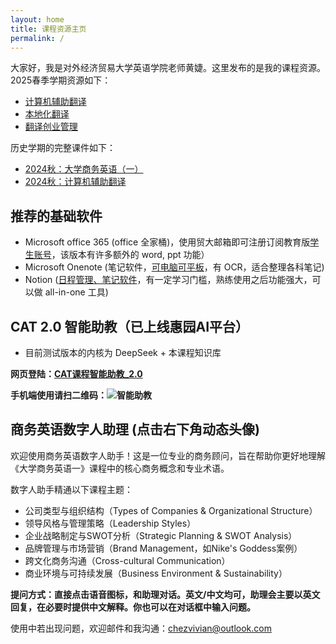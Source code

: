 ```yaml
---
layout: home
title: 课程资源主页
permalink: /
---
```


大家好，我是对外经济贸易大学英语学院老师黄婕。这里发布的是我的课程资源。
2025春季学期资源如下：

- [计算机辅助翻译](https://chezvivian.github.io/class/CAT.html)
- [本地化翻译](https://chezvivian.github.io/class/localization.html)
- [翻译创业管理](https://chezvivian.github.io/class/entrepreneur.html)

历史学期的完整课件如下：

- [2024秋：大学商务英语（一）](/class/archive/BusinessEnglish-2024/)
- [2024秋：计算机辅助翻译](/class/archive/CAT-2024/)

## 推荐的基础软件

- Microsoft office 365 (office 全家桶)，使用贸大邮箱即可注册订阅教育版[学生账号](https://signup.microsoft.com/signup?sku=Education)，该版本有许多额外的 word, ppt 功能）
- Microsoft Onenote (笔记软件，[可电脑可平板](https://www.onenote.com/download)，有 OCR，适合整理各科笔记)
- Notion ([日程管理、笔记软件](https://www.notion.so/desktop)，有一定学习门槛，熟练使用之后功能强大，可以做 all-in-one 工具)


## CAT 2.0 智能助教（已上线惠园AI平台）

* 目前测试版本的内核为 DeepSeek + 本课程知识库

**网页登陆：[CAT课程智能助教_2.0](https://udify.app/chat/cowvutHCzOFeVfaw)**

**手机端使用请扫二维码：![智能助教](https://chezvivian.github.io/class/assets/CAT助教_2.0.png)**

## 商务英语数字人助理 (点击右下角动态头像)

欢迎使用商务英语数字人助手！这是一位专业的商务顾问，旨在帮助你更好地理解《大学商务英语一》课程中的核心商务概念和专业术语。

数字人助手精通以下课程主题：

- 公司类型与组织结构（Types of Companies & Organizational Structure）
- 领导风格与管理策略（Leadership Styles）
- 企业战略制定与SWOT分析（Strategic Planning & SWOT Analysis）
- 品牌管理与市场营销（Brand Management，如Nike's Goddess案例）
- 跨文化商务沟通（Cross-cultural Communication）
- 商业环境与可持续发展（Business Environment & Sustainability）

**提问方式：直接点击语音图标，和助理对话。英文/中文均可，助理会主要以英文回复，在必要时提供中文解释。你也可以在对话框中输入问题。**


<script
    type="module"
    src="https://agent.d-id.com/v1/index.js"
    data-name="did-agent"
    data-mode="fabio"
    data-client-key="YXV0aDB8NjgxYTAxYmEyZGNhMTc1NDdkZmYxNDc1OlhvaWFYbmZpdkt5NDRKRFZSRURjYw=="
    data-agent-id="agt_AARr0Q-v"
    data-monitor="true">
</script>
    


使用中若出现问题，欢迎邮件和我沟通：chezvivian@outlook.com




